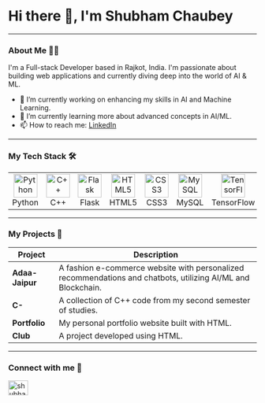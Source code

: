 # Hi there 👋, I'm Shubham Chaubey

---

### About Me 👨‍💻

I'm a Full-stack Developer based in Rajkot, India. I'm passionate about building web applications and currently diving deep into the world of AI & ML.

- 🔭 I’m currently working on enhancing my skills in AI and Machine Learning.
- 🌱 I’m currently learning more about advanced concepts in AI/ML.
- 📫 How to reach me: [LinkedIn](https://www.linkedin.com/in/shubham-chaubey-10613b33b)

---

### My Tech Stack 🛠

<table align="center">
  <tr>
    <td align="center" width="96">
        <img src="https://skillicons.dev/icons?i=python" width="48" height="48" alt="Python" />
      <br>Python
    </td>
    <td align="center" width="96">
        <img src="https://skillicons.dev/icons?i=cpp" width="48" height="48" alt="C++" />
      <br>C++
    </td>
    <td align="center" width="96">
        <img src="https://skillicons.dev/icons?i=flask" width="48" height="48" alt="Flask" />
      <br>Flask
    </td>
    <td align="center" width="96">
        <img src="https://skillicons.dev/icons?i=html" width="48" height="48" alt="HTML5" />
      <br>HTML5
    </td>
     <td align="center" width="96">
        <img src="https://skillicons.dev/icons?i=css" width="48" height="48" alt="CSS3" />
      <br>CSS3
    </td>
    <td align="center" width="96">
        <img src="https://skillicons.dev/icons?i=mysql" width="48" height="48" alt="MySQL" />
      <br>MySQL
    </td>
    <td align="center" width="96">
        <img src="https://skillicons.dev/icons?i=tensorflow" width="48" height="48" alt="TensorFlow" />
      <br>TensorFlow
    </td>
  </tr>
</table>

---

### My Projects 🚀

| Project | Description |
|---|---|
| **Adaa-Jaipur** | A fashion e-commerce website with personalized recommendations and chatbots, utilizing AI/ML and Blockchain. |
| **C-** | A collection of C++ code from my second semester of studies. |
| **Portfolio** | My personal portfolio website built with HTML. |
| **Club** | A project developed using HTML. |

---

### Connect with me 🤝

<p align="left">
<a href="https://www.linkedin.com/in/shubham-chaubey-10613b33b" target="blank"><img align="center" src="https://raw.githubusercontent.com/rahuldkjain/github-profile-readme-generator/master/src/images/icons/Social/linked-in-alt.svg" alt="shubham-chaubey-10613b33b" height="30" width="40" /></a>
</p>
